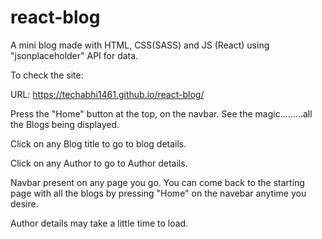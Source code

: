 # react-blog
A mini blog made with HTML, CSS(SASS) and JS (React) using "jsonplaceholder" API for data. 


To check the site:

URL: https://techabhi1461.github.io/react-blog/

Press the "Home" button at the top, on the navbar. See the magic.........all the Blogs being displayed.

Click on any Blog title to go to blog details.

Click on any Author to go to Author details.

Navbar present on any page you go. You can come back to the starting page with all the blogs by pressing "Home" on the navebar anytime you desire.

Author details may take a little time to load.
